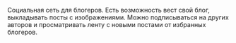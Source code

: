 Социальная сеть для блогеров.
Есть возможность вест свой блог, выкладывать посты с изображениями.
Можно подписываться на других авторов и просматривать ленту с новыми постами от избранных блогеров.
